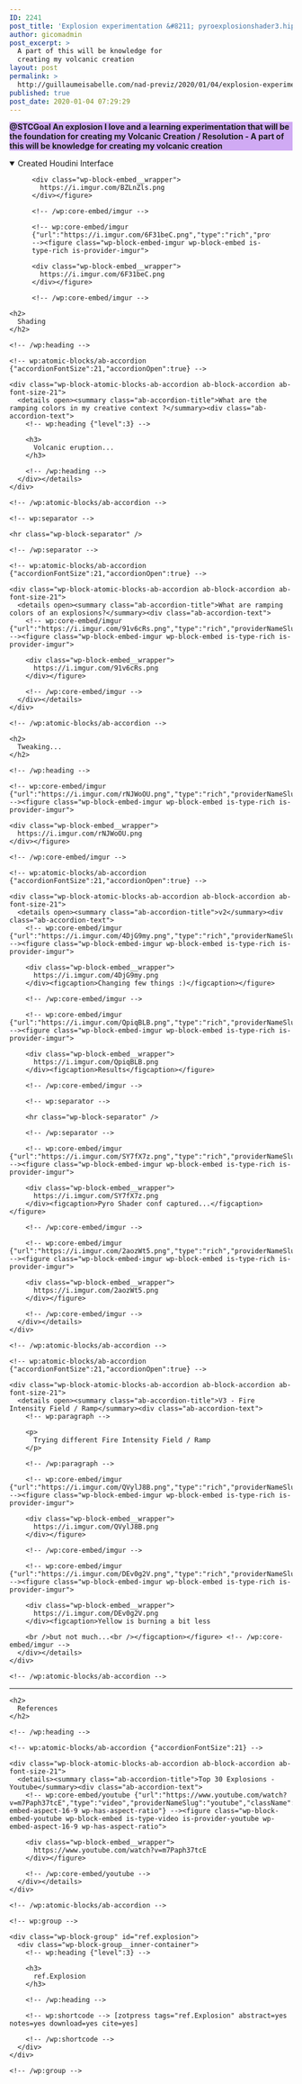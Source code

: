 ```yaml
---
ID: 2241
post_title: 'Explosion experimentation &#8211; pyroexplosionshader3.hiplc'
author: gicomadmin
post_excerpt: >
  A part of this will be knowledge for
  creating my volcanic creation
layout: post
permalink: >
  http://guillaumeisabelle.com/nad-previz/2020/01/04/explosion-experimentation-pyroexplosionshader3-hiplc/
published: true
post_date: 2020-01-04 07:29:29
---
```

<!-- wp:paragraph {"customBackgroundColor":"#d0aaf4","fontSize":"medium"} -->

<p style="background-color:#d0aaf4" class="has-background has-medium-font-size">
  <strong>@STCGoal An explosion I love and a learning experimentation that will be the foundation for creating my Volcanic Creation / Resolution - A part of this will be knowledge for creating my volcanic creation </strong>
</p>

<!-- /wp:paragraph -->

<!-- wp:more -->

<!--more-->

<!-- /wp:more -->

<!-- wp:atomic-blocks/ab-accordion {"accordionFontSize":21,"accordionOpen":true} -->

<div class="wp-block-atomic-blocks-ab-accordion ab-block-accordion ab-font-size-21">
  <details open><summary class="ab-accordion-title">Created Houdini Interface</summary><div class="ab-accordion-text">
    <!-- wp:core-embed/imgur {"url":"https://i.imgur.com/BZLnZls.png","type":"rich","providerNameSlug":"imgur","className":""} --><figure class="wp-block-embed-imgur wp-block-embed is-type-rich is-provider-imgur">
    
    <div class="wp-block-embed__wrapper">
      https://i.imgur.com/BZLnZls.png
    </div></figure> 
    
    <!-- /wp:core-embed/imgur -->
    
    <!-- wp:core-embed/imgur {"url":"https://i.imgur.com/6F31beC.png","type":"rich","providerNameSlug":"imgur","className":""} --><figure class="wp-block-embed-imgur wp-block-embed is-type-rich is-provider-imgur">
    
    <div class="wp-block-embed__wrapper">
      https://i.imgur.com/6F31beC.png
    </div></figure> 
    
    <!-- /wp:core-embed/imgur -->
  </div></details>
</div>

<!-- /wp:atomic-blocks/ab-accordion -->

<!-- wp:group -->

<div class="wp-block-group" id="shading">
  <div class="wp-block-group__inner-container">
    <!-- wp:heading -->
    
    <h2>
      Shading
    </h2>
    
    <!-- /wp:heading -->
    
    <!-- wp:atomic-blocks/ab-accordion {"accordionFontSize":21,"accordionOpen":true} -->
    
    <div class="wp-block-atomic-blocks-ab-accordion ab-block-accordion ab-font-size-21">
      <details open><summary class="ab-accordion-title">What are the ramping colors in my creative context ?</summary><div class="ab-accordion-text">
        <!-- wp:heading {"level":3} -->
        
        <h3>
          Volcanic eruption...
        </h3>
        
        <!-- /wp:heading -->
      </div></details>
    </div>
    
    <!-- /wp:atomic-blocks/ab-accordion -->
    
    <!-- wp:separator -->
    
    <hr class="wp-block-separator" />
    
    <!-- /wp:separator -->
    
    <!-- wp:atomic-blocks/ab-accordion {"accordionFontSize":21,"accordionOpen":true} -->
    
    <div class="wp-block-atomic-blocks-ab-accordion ab-block-accordion ab-font-size-21">
      <details open><summary class="ab-accordion-title">What are ramping colors of an explosions?</summary><div class="ab-accordion-text">
        <!-- wp:core-embed/imgur {"url":"https://i.imgur.com/91v6cRs.png","type":"rich","providerNameSlug":"imgur","className":""} --><figure class="wp-block-embed-imgur wp-block-embed is-type-rich is-provider-imgur">
        
        <div class="wp-block-embed__wrapper">
          https://i.imgur.com/91v6cRs.png
        </div></figure> 
        
        <!-- /wp:core-embed/imgur -->
      </div></details>
    </div>
    
    <!-- /wp:atomic-blocks/ab-accordion -->
  </div>
</div>

<!-- /wp:group -->

<!-- wp:group -->

<div class="wp-block-group">
  <div class="wp-block-group__inner-container">
    <!-- wp:heading -->
    
    <h2>
      Tweaking...
    </h2>
    
    <!-- /wp:heading -->
    
    <!-- wp:core-embed/imgur {"url":"https://i.imgur.com/rNJWoOU.png","type":"rich","providerNameSlug":"imgur","className":""} --><figure class="wp-block-embed-imgur wp-block-embed is-type-rich is-provider-imgur">
    
    <div class="wp-block-embed__wrapper">
      https://i.imgur.com/rNJWoOU.png
    </div></figure> 
    
    <!-- /wp:core-embed/imgur -->
    
    <!-- wp:atomic-blocks/ab-accordion {"accordionFontSize":21,"accordionOpen":true} -->
    
    <div class="wp-block-atomic-blocks-ab-accordion ab-block-accordion ab-font-size-21">
      <details open><summary class="ab-accordion-title">v2</summary><div class="ab-accordion-text">
        <!-- wp:core-embed/imgur {"url":"https://i.imgur.com/4DjG9my.png","type":"rich","providerNameSlug":"imgur","className":""} --><figure class="wp-block-embed-imgur wp-block-embed is-type-rich is-provider-imgur">
        
        <div class="wp-block-embed__wrapper">
          https://i.imgur.com/4DjG9my.png
        </div><figcaption>Changing few things :)</figcaption></figure> 
        
        <!-- /wp:core-embed/imgur -->
        
        <!-- wp:core-embed/imgur {"url":"https://i.imgur.com/QpiqBLB.png","type":"rich","providerNameSlug":"imgur","className":""} --><figure class="wp-block-embed-imgur wp-block-embed is-type-rich is-provider-imgur">
        
        <div class="wp-block-embed__wrapper">
          https://i.imgur.com/QpiqBLB.png
        </div><figcaption>Results</figcaption></figure> 
        
        <!-- /wp:core-embed/imgur -->
        
        <!-- wp:separator -->
        
        <hr class="wp-block-separator" />
        
        <!-- /wp:separator -->
        
        <!-- wp:core-embed/imgur {"url":"https://i.imgur.com/SY7fX7z.png","type":"rich","providerNameSlug":"imgur","className":""} --><figure class="wp-block-embed-imgur wp-block-embed is-type-rich is-provider-imgur">
        
        <div class="wp-block-embed__wrapper">
          https://i.imgur.com/SY7fX7z.png
        </div><figcaption>Pyro Shader conf captured...</figcaption></figure> 
        
        <!-- /wp:core-embed/imgur -->
        
        <!-- wp:core-embed/imgur {"url":"https://i.imgur.com/2aozWt5.png","type":"rich","providerNameSlug":"imgur","className":""} --><figure class="wp-block-embed-imgur wp-block-embed is-type-rich is-provider-imgur">
        
        <div class="wp-block-embed__wrapper">
          https://i.imgur.com/2aozWt5.png
        </div></figure> 
        
        <!-- /wp:core-embed/imgur -->
      </div></details>
    </div>
    
    <!-- /wp:atomic-blocks/ab-accordion -->
    
    <!-- wp:atomic-blocks/ab-accordion {"accordionFontSize":21,"accordionOpen":true} -->
    
    <div class="wp-block-atomic-blocks-ab-accordion ab-block-accordion ab-font-size-21">
      <details open><summary class="ab-accordion-title">V3 - Fire Intensity Field / Ramp</summary><div class="ab-accordion-text">
        <!-- wp:paragraph -->
        
        <p>
          Trying different Fire Intensity Field / Ramp
        </p>
        
        <!-- /wp:paragraph -->
        
        <!-- wp:core-embed/imgur {"url":"https://i.imgur.com/QVylJ8B.png","type":"rich","providerNameSlug":"imgur","className":""} --><figure class="wp-block-embed-imgur wp-block-embed is-type-rich is-provider-imgur">
        
        <div class="wp-block-embed__wrapper">
          https://i.imgur.com/QVylJ8B.png
        </div></figure> 
        
        <!-- /wp:core-embed/imgur -->
        
        <!-- wp:core-embed/imgur {"url":"https://i.imgur.com/DEv0g2V.png","type":"rich","providerNameSlug":"imgur","className":""} --><figure class="wp-block-embed-imgur wp-block-embed is-type-rich is-provider-imgur">
        
        <div class="wp-block-embed__wrapper">
          https://i.imgur.com/DEv0g2V.png
        </div><figcaption>Yellow is burning a bit less
        
        <br />but not much...<br /></figcaption></figure> <!-- /wp:core-embed/imgur -->
      </div></details>
    </div>
    
    <!-- /wp:atomic-blocks/ab-accordion -->
  </div>
</div>

<!-- /wp:group -->

<!-- wp:separator -->

<hr class="wp-block-separator" />

<!-- /wp:separator -->

<!-- wp:group -->

<div class="wp-block-group" id="references">
  <div class="wp-block-group__inner-container">
    <!-- wp:heading -->
    
    <h2>
      References
    </h2>
    
    <!-- /wp:heading -->
    
    <!-- wp:atomic-blocks/ab-accordion {"accordionFontSize":21} -->
    
    <div class="wp-block-atomic-blocks-ab-accordion ab-block-accordion ab-font-size-21">
      <details><summary class="ab-accordion-title">Top 30 Explosions - Youtube</summary><div class="ab-accordion-text">
        <!-- wp:core-embed/youtube {"url":"https://www.youtube.com/watch?v=m7Paph37tcE","type":"video","providerNameSlug":"youtube","className":"wp-embed-aspect-16-9 wp-has-aspect-ratio"} --><figure class="wp-block-embed-youtube wp-block-embed is-type-video is-provider-youtube wp-embed-aspect-16-9 wp-has-aspect-ratio">
        
        <div class="wp-block-embed__wrapper">
          https://www.youtube.com/watch?v=m7Paph37tcE
        </div></figure> 
        
        <!-- /wp:core-embed/youtube -->
      </div></details>
    </div>
    
    <!-- /wp:atomic-blocks/ab-accordion -->
    
    <!-- wp:group -->
    
    <div class="wp-block-group" id="ref.explosion">
      <div class="wp-block-group__inner-container">
        <!-- wp:heading {"level":3} -->
        
        <h3>
          ref.Explosion
        </h3>
        
        <!-- /wp:heading -->
        
        <!-- wp:shortcode --> [zotpress tags="ref.Explosion" abstract=yes notes=yes download=yes cite=yes] 
        
        <!-- /wp:shortcode -->
      </div>
    </div>
    
    <!-- /wp:group -->
  </div>
</div>

<!-- /wp:group -->